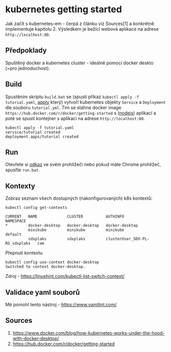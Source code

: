 # kubernetes getting started
Jak začít s kubernetes-em - čerpá z článku viz Sources[1] a konkrétně implementuje kapitolu 2. Výsledkem je bežící webová aplikace na adrese ```http://localhost:80```.

## Předpoklady
Spuštěný docker a kubernetes cluster - ideálně pomocí docker deskto (=pro jednoduchost).

## Build
Spustěním skriptu ```build.bat``` se (spustí příkaz ```kubectl apply -f tutorial.yaml```, [apply](https://kubectl.docs.kubernetes.io/guides/config_management/apply/) který) vytvoří kubernetes objekty ```Service``` a ```Deployment``` dle souboru ```tutorial.yml```. Tím se stáhne docker image ```https://hub.docker.com/r/docker/getting-started``` s ([nodejs](https://github.com/docker/getting-started/blob/master/Dockerfile)) aplikací a poté se spustí kontejner s aplikaci na adrese ```http://localhost:80```.

```
kubectl apply -f tutorial.yaml
service/tutorial created
deployment.apps/tutorial created
```

## Run
Otevřete si [odkaz](http://localhost:80) ve svém prohlížeči nebo pokud máte Chrome prohlížeč, spusťte ```run.bat```.


## Kontexty
Zobraz seznam všech dostupných (nakonfigurovaných) k8s kontextů:
```
kubectl config get-contexts 

CURRENT   NAME             CLUSTER          AUTHINFO                         NAMESPACE
*         docker-desktop   docker-desktop   docker-desktop
          minikube         minikube         minikube                         default
          sdxplaks         sdxplaks         clusterUser_SDX-PL-RG_sdxplaks   cam
```
Přepnutí kontextu
```
kubectl config use-context docker-desktop
Switched to context docker-desktop.
```
Zdroj - https://linuxhint.com/kubectl-list-switch-context/

## Validace yaml souborů
Mě pomohl tento nástroj - https://www.yamllint.com/

## Sources
1. https://www.docker.com/blog/how-kubernetes-works-under-the-hood-with-docker-desktop/
2. https://hub.docker.com/r/docker/getting-started